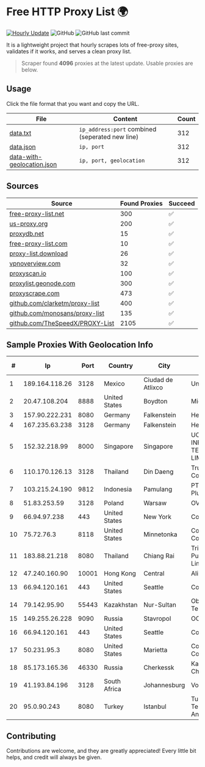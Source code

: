 
# Free HTTP Proxy List 🌍

[![Hourly Update](https://github.com/mertguvencli/http-proxy-list/actions/workflows/main.yml/badge.svg?branch=main)](https://github.com/mertguvencli/http-proxy-list/actions/workflows/main.yml)
![GitHub](https://img.shields.io/github/license/mertguvencli/http-proxy-list)
![GitHub last commit](https://img.shields.io/github/last-commit/mertguvencli/http-proxy-list)

It is a lightweight project that hourly scrapes lots of free-proxy sites, validates if it works, and serves a clean proxy list.


> Scraper found **4096** proxies at the latest update. Usable proxies are below.

## Usage

Click the file format that you want and copy the URL.


|File|Content|Count|
|----|-------|-----|
|[data.txt](https://raw.githubusercontent.com/mertguvencli/http-proxy-list/main/proxy-list/data.txt)|`ip_address:port` combined (seperated new line)|312|
|[data.json](https://raw.githubusercontent.com/mertguvencli/http-proxy-list/main/proxy-list/data.json)|`ip, port`|312|
|[data-with-geolocation.json](https://raw.githubusercontent.com/mertguvencli/http-proxy-list/main/proxy-list/data-with-geolocation.json)|`ip, port, geolocation`|312|

## Sources

|Source|Found Proxies|Succeed|
|------|-------------|-------|
|[free-proxy-list.net](https://free-proxy-list.net)|300|✅|
|[us-proxy.org](https://www.us-proxy.org)|200|✅|
|[proxydb.net](http://proxydb.net)|15|✅|
|[free-proxy-list.com](https://free-proxy-list.com/?page=&port=&type%5B%5D=http&type%5B%5D=https&up_time=0&search=Search)|10|✅|
|[proxy-list.download](https://www.proxy-list.download/HTTP)|26|✅|
|[vpnoverview.com](https://vpnoverview.com/privacy/anonymous-browsing/free-proxy-servers)|32|✅|
|[proxyscan.io](https://www.proxyscan.io)|100|✅|
|[proxylist.geonode.com](https://proxylist.geonode.com/api/proxy-list?limit=300&page=1&sort_by=lastChecked&sort_type=desc&protocols=http,https)|300|✅|
|[proxyscrape.com](https://api.proxyscrape.com/v2/?request=displayproxies&protocol=http&timeout=10000&country=all&ssl=all&anonymity=all)|473|✅|
|[github.com/clarketm/proxy-list](https://raw.githubusercontent.com/clarketm/proxy-list/master/proxy-list-raw.txt)|400|✅|
|[github.com/monosans/proxy-list](https://raw.githubusercontent.com/monosans/proxy-list/main/proxies/http.txt)|135|✅|
|[github.com/TheSpeedX/PROXY-List](https://raw.githubusercontent.com/TheSpeedX/PROXY-List/master/http.txt)|2105|✅|


## Sample Proxies With Geolocation Info

|#|Ip|Port|Country|City|Internet Service Provider|
|-|--|----|-------|----|-------------------------|
|1|189.164.118.26|3128|Mexico|Ciudad de Atlixco|Uninet S.A. de C.V|
|2|20.47.108.204|8888|United States|Boydton|Microsoft Corporation|
|3|157.90.222.231|8080|Germany|Falkenstein|Hetzner Online GmbH|
|4|167.235.63.238|3128|Germany|Falkenstein|Hetzner Online GmbH|
|5|152.32.218.99|8000|Singapore|Singapore|UCLOUD INFORMATION TECHNOLOGY (HK) LIMITED|
|6|110.170.126.13|3128|Thailand|Din Daeng|True Internet Corporation CO. Ltd.|
|7|103.215.24.190|9812|Indonesia|Pamulang|PT.Indonesia Comnets Plus|
|8|51.83.253.59|3128|Poland|Warsaw|OVH SAS|
|9|66.94.97.238|443|United States|New York|Contabo Inc.|
|10|75.72.76.3|8118|United States|Minnetonka|Comcast Cable Communications, LLC|
|11|183.88.21.218|8080|Thailand|Chiang Rai|Triple T Broadband Public Company Limited|
|12|47.240.160.90|10001|Hong Kong|Central|Alibaba.com LLC|
|13|66.94.120.161|443|United States|Seattle|Contabo Inc.|
|14|79.142.95.90|55443|Kazakhstan|Nur-Sultan|Obit Telecommunications|
|15|149.255.26.228|9090|Russia|Stavropol|OOO Set Network|
|16|66.94.120.161|443|United States|Seattle|Contabo Inc.|
|17|50.231.95.3|8080|United States|Marietta|Comcast Cable Communications, LLC|
|18|85.173.165.36|46330|Russia|Cherkessk|Karachaevo-Cherkesskelektrosvyaz|
|19|41.193.84.196|3128|South Africa|Johannesburg|Vox Telecom|
|20|95.0.90.243|8080|Turkey|Istanbul|Turk Telekomunikasyon Anonim Sirketi|



## Contributing

Contributions are welcome, and they are greatly appreciated! Every
little bit helps, and credit will always be given.

